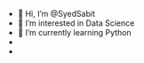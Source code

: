 - 👋 Hi, I’m @SyedSabit
- 👀 I’m interested in Data Science
- 🌱 I’m currently learning Python
- 
- 

<!---
SyedSabit/SyedSabit is a ✨ special ✨ repository because its `README.md` (this file) appears on your GitHub profile.
You can click the Preview link to take a look at your changes.
--->
